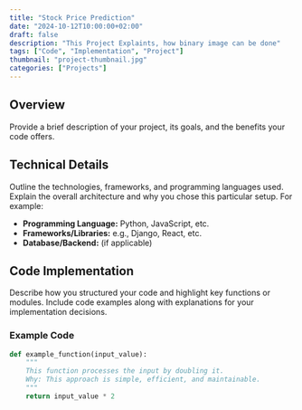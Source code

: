 ```yaml
---
title: "Stock Price Prediction"
date: "2024-10-12T10:00:00+02:00"
draft: false
description: "This Project Explaints, how binary image can be done"
tags: ["Code", "Implementation", "Project"]
thumbnail: "project-thumbnail.jpg"
categories: ["Projects"]
---
```


## Overview

Provide a brief description of your project, its goals, and the benefits your code offers.

## Technical Details

Outline the technologies, frameworks, and programming languages used. Explain the overall architecture and why you chose this particular setup. For example:

- **Programming Language:** Python, JavaScript, etc.
- **Frameworks/Libraries:** e.g., Django, React, etc.
- **Database/Backend:** (if applicable)

## Code Implementation

Describe how you structured your code and highlight key functions or modules. Include code examples along with explanations for your implementation decisions.

### Example Code

```python
def example_function(input_value):
    """
    This function processes the input by doubling it.
    Why: This approach is simple, efficient, and maintainable.
    """
    return input_value * 2
